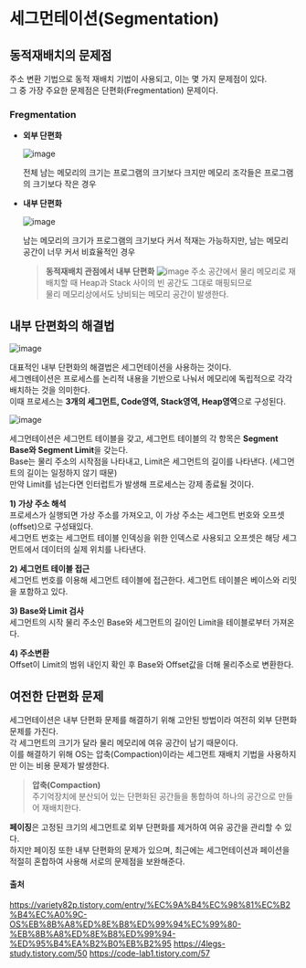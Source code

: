 # 세그먼테이션(Segmentation)

## 동적재배치의 문제점

주소 변환 기법으로 동적 재배치 기법이 사용되고, 이는 몇 가지 문제점이 있다. <br>
그 중 가장 주요한 문제점은 단편화(Fregmentation) 문제이다. 

### Fregmentation 

- **외부 단편화**
  
  ![image](https://github.com/dlrkdus/CS_STUDY/assets/99721126/434624ee-240d-4f3b-92fc-b48616517384)

  전체 남는 메모리의 크기는 프로그램의 크기보다 크지만 메모리 조각들은 프로그램의 크기보다 작은 경우

- **내부 단편화**
  
  ![image](https://github.com/dlrkdus/CS_STUDY/assets/99721126/858d0142-da72-46fe-92cc-8fdd99ede4a5)

  남는 메모리의 크기가 프로그램의 크기보다 커서 적재는 가능하지만, 남는 메모리 공간이 너무 커서 비효율적인 경우

  >**동적재배치 관점에서 내부 단편화**
  >![image](https://github.com/dlrkdus/CS_STUDY/assets/99721126/855c821c-73c2-43ec-92cd-228fa3d1c2de)
  >주소 공간에서 물리 메모리로 재배치할 때 Heap과 Stack 사이의 빈 공간도 그대로 매핑되므로 <br>
  >물리 메모리상에서도 낭비되는 메모리 공간이 발생한다. 



## 내부 단편화의 해결법 

![image](https://github.com/dlrkdus/CS_STUDY/assets/99721126/c3987519-9c7e-4662-8e09-def75d079734)

대표적인 내부 단편화의 해결법은 세그먼테이션을 사용하는 것이다. <br>
세그멘테이션은 프로세스를 논리적 내용을 기반으로 나눠서 메모리에 독립적으로 각각 배치하는 것을 의미한다. <br>
이때 프로세스는 **3개의 세그먼트, Code영역, Stack영역, Heap영역**으로 구성된다. <br>

![image](https://github.com/dlrkdus/CS_STUDY/assets/99721126/c3ff4d72-1998-4510-b150-92f4d4fc9c4f)


세그먼테이션은 세그먼트 테이블을 갖고, 세그먼트 테이블의 각 항목은 **Segment Base와 Segment Limit**을 갖는다. <br>
Base는 물리 주소의 시작점을 나타내고, Limit은 세그먼트의 길이를 나타낸다. (세그먼트의 길이는 일정하지 않기 때문) <br>
만약 Limit를 넘는다면 인터럽트가 발생해 프로세스는 강제 종료될 것이다. <br>


**1) 가상 주소 해석** <br>
프로세스가 실행되면 가상 주소를 가져오고, 이 가상 주소는 세그먼트 번호와 오프셋(offset)으로 구성돼있다. <br>
세그먼트 번호는 세그먼트 테이블 인덱싱을 위한 인덱스로 사용되고 오프셋은 해당 세그먼트에서 데이터의 실제 위치를 나타낸다. <br>

**2) 세그먼트 테이블 접근** <br>
세그먼트 번호를 이용해 세그먼트 테이블에 접근한다. 세그먼트 테이블은 베이스와 리밋을 포함하고 있다. <br>

**3) Base와 Limit 검사** <br>
세그먼트의 시작 물리 주소인 Base와 세그먼트의 길이인 Limit을 테이블로부터 가져온다. <br>

**4) 주소변환** <br>
Offset이 Limit의 범위 내인지 확인 후 Base와 Offset값을 더해 물리주소로 변환한다. <br>

## 여전한 단편화 문제 

세그먼테이션은 내부 단편화 문제를 해결하기 위해 고안된 방법이라 여전히 외부 단편화 문제를 가진다. <br>
각 세그먼트의 크기가 달라 물리 메모리에 여유 공간이 남기 때문이다. <br>
이를 해결하기 위해 OS는 압축(Compaction)이라는 세그먼트 재배치 기법을 사용하지만 이는 비용 문제가 발생한다. <br>
>**압축(Compaction)**<br>
>주기억장치에 분산되어 있는 단편화된 공간들을 통합하여 하나의 공간으로 만들어 재배치한다.<br>

**페이징**은 고정된 크기의 세그먼트로 외부 단편화를 제거하여 여유 공간을 관리할 수 있다. <br>
하지만 페이징 또한 내부 단편화의 문제가 있으며, 최근에는 세그먼테이션과 페이션을 적절히 혼합하여 사용해 서로의 문제점을 보완해준다. 



#### 출처
https://variety82p.tistory.com/entry/%EC%9A%B4%EC%98%81%EC%B2%B4%EC%A0%9C-OS%EB%8B%A8%ED%8E%B8%ED%99%94%EC%99%80-%EB%8B%A8%ED%8E%B8%ED%99%94-%ED%95%B4%EA%B2%B0%EB%B2%95
https://4legs-study.tistory.com/50
https://code-lab1.tistory.com/57




